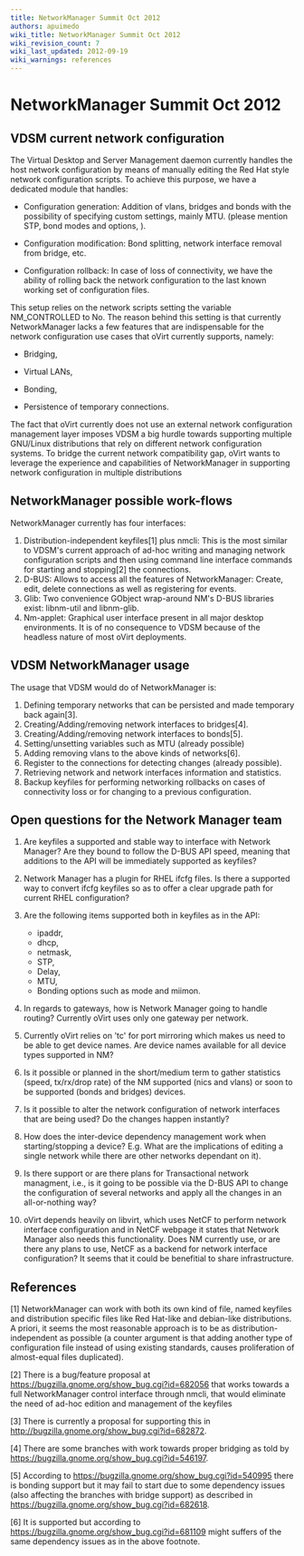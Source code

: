 ```yaml
---
title: NetworkManager Summit Oct 2012
authors: apuimedo
wiki_title: NetworkManager Summit Oct 2012
wiki_revision_count: 7
wiki_last_updated: 2012-09-19
wiki_warnings: references
---
```


# NetworkManager Summit Oct 2012

## VDSM current network configuration

The Virtual Desktop and Server Management daemon currently handles the host network configuration by means of manually editing the Red Hat style network configuration scripts. To achieve this purpose, we have a dedicated module that handles:

*   Configuration generation: Addition of vlans, bridges and bonds with the possibility of specifying custom settings, mainly MTU. (please mention STP, bond modes and options, ).

<!-- -->

*   Configuration modification: Bond splitting, network interface removal from bridge, etc.

<!-- -->

*   Configuration rollback: In case of loss of connectivity, we have the ability of rolling back the network configuration to the last known working set of configuration files.

This setup relies on the network scripts setting the variable NM_CONTROLLED to No. The reason behind this setting is that currently NetworkManager lacks a few features that are indispensable for the network configuration use cases that oVirt currently supports, namely:

*   Bridging,

<!-- -->

*   Virtual LANs,

<!-- -->

*   Bonding,

<!-- -->

*   Persistence of temporary connections.

The fact that oVirt currently does not use an external network configuration management layer imposes VDSM a big hurdle towards supporting multiple GNU/Linux distributions that rely on different network configuration systems. To bridge the current network compatibility gap, oVirt wants to leverage the experience and capabilities of NetworkManager in supporting network configuration in multiple distributions

## NetworkManager possible work-flows

NetworkManager currently has four interfaces:

1.  Distribution-independent keyfiles[1] plus nmcli: This is the most similar to VDSM's current approach of ad-hoc writing and managing network configuration scripts and then using command line interface commands for starting and stopping[2] the connections.
2.  D-BUS: Allows to access all the features of NetworkManager: Create, edit, delete connections as well as registering for events.
3.  Glib: Two convenience GObject wrap-around NM's D-BUS libraries exist: libnm-util and libnm-glib.
4.  Nm-applet: Graphical user interface present in all major desktop environments. It is of no consequence to VDSM because of the headless nature of most oVirt deployments.

## VDSM NetworkManager usage

The usage that VDSM would do of NetworkManager is:

1.  Defining temporary networks that can be persisted and made temporary back again[3].
2.  Creating/Adding/removing network interfaces to bridges[4].
3.  Creating/Adding/removing network interfaces to bonds[5].
4.  Setting/unsetting variables such as MTU (already possible)
5.  Adding removing vlans to the above kinds of networks[6].
6.  Register to the connections for detecting changes (already possible).
7.  Retrieving network and network interfaces information and statistics.
8.  Backup keyfiles for performing networking rollbacks on cases of connectivity loss or for changing to a previous configuration.

## Open questions for the Network Manager team

1.  Are keyfiles a supported and stable way to interface with Network Manager? Are they bound to follow the D-BUS API speed, meaning that additions to the API will be immediately supported as keyfiles?
2.  Network Manager has a plugin for RHEL ifcfg files. Is there a supported way to convert ifcfg keyfiles so as to offer a clear upgrade path for current RHEL configuration?
3.  Are the following items supported both in keyfiles as in the API:
    -   ipaddr,
    -   dhcp,
    -   netmask,
    -   STP,
    -   Delay,
    -   MTU,
    -   Bonding options such as mode and miimon.

4.  In regards to gateways, how is Network Manager going to handle routing? Currently oVirt uses only one gateway per network.
5.  Currently oVirt relies on 'tc' for port mirroring which makes us need to be able to get device names. Are device names available for all device types supported in NM?
6.  Is it possible or planned in the short/medium term to gather statistics (speed, tx/rx/drop rate) of the NM supported (nics and vlans) or soon to be supported (bonds and bridges) devices.
7.  Is it possible to alter the network configuration of network interfaces that are being used? Do the changes happen instantly?
8.  How does the inter-device dependency management work when starting/stopping a device? E.g. What are the implications of editing a single network while there are other networks dependant on it).
9.  Is there support or are there plans for Transactional network managment, i.e., is it going to be possible via the D-BUS API to change the configuration of several networks and apply all the changes in an all-or-nothing way?
10. oVirt depends heavily on libvirt, which uses NetCF to perform network interface configuration and in NetCF webpage it states that Network Manager also needs this functionality. Does NM currently use, or are there any plans to use, NetCF as a backend for network interface configuration? It seems that it could be benefitial to share infrastructure.

## References

<references/>

[1] NetworkManager can work with both its own kind of file, named keyfiles and distribution specific files like Red Hat-like and debian-like distributions. A priori, it seems the most reasonable approach is to be as distribution-independent as possible (a counter argument is that adding another type of configuration file instead of using existing standards, causes proliferation of almost-equal files duplicated).

[2] There is a bug/feature proposal at <https://bugzilla.gnome.org/show_bug.cgi?id=682056> that works towards a full NetworkManager control interface through nmcli, that would eliminate the need of ad-hoc edition and management of the keyfiles

[3] There is currently a proposal for supporting this in <http://bugzilla.gnome.org/show_bug.cgi?id=682872>.

[4] There are some branches with work towards proper bridging as told by <https://bugzilla.gnome.org/show_bug.cgi?id=546197>.

[5] According to <https://bugzilla.gnome.org/show_bug.cgi?id=540995> there is bonding support but it may fail to start due to some dependency issues (also affecting the branches with bridge support) as described in <https://bugzilla.gnome.org/show_bug.cgi?id=682618>.

[6] It is supported but according to <https://bugzilla.gnome.org/show_bug.cgi?id=681109> might suffers of the same dependency issues as in the above footnote.
